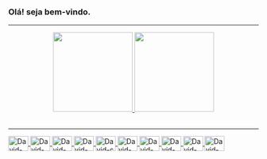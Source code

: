 ### Olá! seja bem-vindo.
<hr>
<div align="center">
  <a href="https://github.com/David0102">
  <img height="160em" src="https://github-readme-stats.vercel.app/api?username=David0102&show_icons=true&theme=dracula&include_all_commits=true&count_private=true"/>
  <img height="160em" src="https://github-readme-stats.vercel.app/api/top-langs/?username=David0102&layout=compact&langs_count=7&theme=dracula"/>
</div>
<div style="display: inline_block"><br>
<hr>
  <img align="center" alt="David-html" height="30" width="40" src="https://cdn.jsdelivr.net/gh/devicons/devicon/icons/html5/html5-original.svg">
  <img align="center" alt="David-css" height="30" width="40" src="https://cdn.jsdelivr.net/gh/devicons/devicon/icons/css3/css3-original.svg">
  <img align="center" alt="David-js" height="30" width="40" src="https://cdn.jsdelivr.net/gh/devicons/devicon/icons/javascript/javascript-original.svg">
  <img align="center" alt="David-python" height="30" width="40" src="https://cdn.jsdelivr.net/gh/devicons/devicon/icons/python/python-original.svg">
  <img align="center" alt="David-c" height="30" width="40" src="https://cdn.jsdelivr.net/gh/devicons/devicon/icons/c/c-original.svg">
  <img align="center" alt="David-django" height="30" width="40" src="https://cdn.jsdelivr.net/gh/devicons/devicon/icons/django/django-plain.svg">
  <img align="center" alt="David-fastapi" height="30" width="40" src="https://cdn.jsdelivr.net/gh/devicons/devicon/icons/fastapi/fastapi-original.svg" />
  <img align="center" alt="David-mysql" height="30" width="40" src="https://cdn.jsdelivr.net/gh/devicons/devicon/icons/mysql/mysql-original.svg">
  <img align="center" alt="David-mongoDB" height="30" width="40" src="https://cdn.jsdelivr.net/gh/devicons/devicon/icons/mongodb/mongodb-original.svg">
  <img align='center' alt='David-postgreSQL' height="30" width="40" src="https://cdn.jsdelivr.net/gh/devicons/devicon/icons/postgresql/postgresql-original.svg" />
          
          
